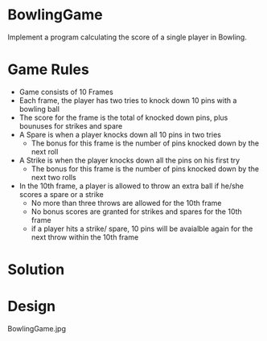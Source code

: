 # BowlingGame
Implement a program calculating the score of a single player in Bowling.
# Game Rules
* Game consists of 10 Frames
* Each frame, the player has two tries to knock down 10 pins with a bowling ball
* The score for the frame is the total of knocked down pins, plus bounuses for strikes and spare
* A Spare is when a player knocks down all 10 pins in two tries
  * The bonus for this frame is the number of pins knocked down by the next roll
* A Strike is when the player knocks down all the pins on his first try
  * The bonus for this frame is the number of pins knocked down by the next two rolls
* In the 10th frame, a player is allowed to throw an extra ball if he/she scores a spare or a strike
  * No more than three throws are allowed for the 10th frame
  * No bonus scores are granted for strikes and spares for the 10th frame
  * if a player hits a strike/ spare, 10 pins will be avaialble again for the next throw within the 10th frame

# Solution
# Design
BowlingGame.jpg
